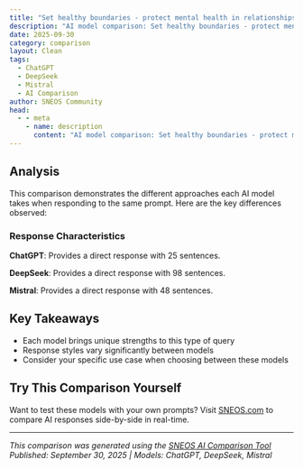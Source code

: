 ```yaml
---
title: "Set healthy boundaries - protect mental health in relationships"
description: "AI model comparison: Set healthy boundaries - protect mental health in relationships..."
date: 2025-09-30
category: comparison
layout: Clean
tags:
  - ChatGPT
  - DeepSeek
  - Mistral
  - AI Comparison
author: SNEOS Community
head:
  - - meta
    - name: description
      content: "AI model comparison: Set healthy boundaries - protect mental health in relationships..."
---
```


<ChatComparison
  title="Set healthy boundaries - protect mental health in relationships"
  prompt="Set healthy boundaries - protect mental health in relationships"
  :responses='{"ChatGPT": "Setting healthy boundaries is essential for protecting your mental health in relationships. Here are some practical steps to help you establish and maintain those boundaries:\n\n1. **Understand Your Needs and Limits** \n Reflect on what you are comfortable with emotionally, physically, and mentally. Knowing your limits helps you communicate clearly what is acceptable and what is not.\n\n2. **Communicate Clearly and Assertively** \n Express your boundaries honestly and respectfully. Use \u201CI\u201D statements, such as \u201CI feel overwhelmed when\u2026\u201D to focus on your feelings rather than blaming others.\n\n3. **Be Consistent** \n Consistency reinforces your boundaries. If you let small infractions slide, it can send mixed signals about what is acceptable.\n\n4. **Learn to Say No** \n Saying no is a key part of maintaining boundaries. You don\u2019t have to give lengthy explanations; a simple \u201CI\u2019m unable to do that\u201D is sufficient.\n\n5. **Recognize and Respect Others\u2019 Boundaries** \n Healthy relationships involve mutual respect. Pay attention to others\u2019 boundaries and show respect for them.\n\n6. **Take Time for Self-Care** \n Prioritize activities that nurture your mental health. Taking time for yourself helps you recharge and remain resilient.\n\n7. **Seek Support When Needed** \n If you find setting or maintaining boundaries challenging, consider talking to a trusted friend, counselor, or therapist for guidance.\n\n8. **Be Prepared for Resistance** \n Setting boundaries may cause discomfort or pushback from others initially. Stay firm and remind yourself that protecting your mental health is important.\n\nRemember, healthy boundaries create a foundation for respect and understanding, fostering stronger, more supportive relationships.", "DeepSeek": "Of course. Setting healthy boundaries is not about building walls or being selfish; it\u0027s about defining the line where you end and another person begins. It\u0027s a profound act of self-respect and a crucial skill for protecting your mental health in any relationship\u2014romantic, familial, or platonic.\n\nHere is a comprehensive guide to understanding, establishing, and maintaining healthy boundaries.\n\n### 1. Understand What Boundaries Are (And Are Not)\n\n**Boundaries ARE:**\n* **Self-Preservation:** They protect your time, energy, emotions, and values.\n* **Clear Communication:** They let others know what is and isn\u0027t acceptable to you.\n* **A Two-Way Street:** They involve both expressing your limits and respecting the limits of others.\n* **Flexible:** They can be adjusted as relationships and circumstances change.\n\n**Boundaries ARE NOT:**\n* **Ultimatums or Punishment:** They are not tools to control others.\n* **Selfish:** Caring for your well-being allows you to be a better, more present partner, friend, or family member.\n* **Rigid Walls:** They are gates, not fortresses, allowing good things in and keeping harmful things out.\n\n---\n\n### 2. Identify Where You Need Boundaries (Common Areas)\n\nReflect on where you feel drained, resentful, or taken for granted.\n\n* **Physical:** Your personal space, privacy, and touch. (e.g., \u0022I need some quiet time alone when I get home from work.\u0022)\n* **Emotional:** Your feelings and emotional energy. (e.g., \u0022I am not comfortable being your only source of emotional support for this issue. I think a therapist could help more.\u0022)\n* **Time:** How you spend your time and avoid over-committing. (e.g., \u0022I can\u0027t take on that extra project this weekend, I need to rest.\u0022)\n* **Material/Financial:** Your possessions and money. (e.g., \u0022I\u0027m not able to lend money, but I can help you look for resources.\u0022)\n* **Mental/Intellectual:** Your thoughts, beliefs, and opinions. (e.g., \u0022We can agree to disagree on this topic. I don\u0027t want to debate it further.\u0022)\n* **Digital:** Your online presence and availability. (e.g., \u0022I don\u0027t answer work emails after 7 PM or on weekends.\u0022)\n\n---\n\n### 3. How to Set a Boundary: A Step-by-Step Framework\n\n**Step 1: Self-Reflection**\nIdentify the specific behavior that is causing you stress. How does it make you feel? What would you prefer to happen instead? Get clear on your \u0022why.\u0022\n\n**Step 2: Choose the Right Time \u0026 Place**\nHave the conversation when you are both calm and not in the middle of a conflict. A private, neutral setting is best.\n\n**Step 3: Use \u0022I\u0022 Statements**\nThis is the most critical skill. \u0022I\u0022 statements express your feelings without blaming the other person, which reduces defensiveness.\n\n* **Formula:** \u0022I feel **[emotion]** when you **[specific behavior]**. I need **[clear request]**.\u0022\n* **Example:** Instead of: \u0022You\u0027re always late! You\u0027re so disrespectful!\u0022\n * Try: **\u0022I feel anxious and undervalued when we make plans for a specific time and you are consistently 30 minutes late. I need you to be on time, or to text me if you\u0027re running late.\u0022**\n\n**Step 4: Be Clear, Calm, and Concise**\nYou don\u0027t need to over-explain or justify your humanity. State your boundary simply and firmly.\n\n**Step 5: Prepare for Their Response**\nThe other person might be surprised, hurt, or defensive. Stay calm. You can validate their feelings (\u0022I understand this might be surprising to you\u0022) without abandoning your boundary.\n\n**Step 6: Set a Consequence (If Necessary)**\nFor boundaries that are repeatedly violated, you need to state what you will do to protect yourself.\n\n* **Example:** \u0022If you continue to speak to me disrespectfully, I will end the conversation and leave the room.\u0022\n * **Crucially, you MUST be prepared to follow through.** A boundary without a consequence is just a suggestion.\n\n---\n\n### 4. Maintaining Boundaries \u0026 Handling Pushback\n\nThis is often the hardest part.\n\n* **Consistency is Key:** You will likely have to reinforce the boundary more than once. People are used to the old dynamic.\n* **Don\u0027t Apologize for Your Needs:** You have a right to them. \u0022I\u0027m sorry, but I need...\u0022 can weaken your message. Try \u0022Thank you for understanding, I need...\u0022\n* **Recognize Guilt:** Feeling guilty after setting a boundary is normal, especially if you\u0027re not used to it. Acknowledge the guilt, but don\u0027t let it steer your decisions. Remind yourself that you are acting in your own best interest.\n* **Deal with Common Reactions:**\n * **Anger/Defensiveness:** Stay calm. Reiterate your boundary. \u0022I\u0027m not attacking you. I\u0027m telling you what I need to be healthy in this relationship.\u0022\n * **Guilt-Tripping:** \u0022I guess I\u0027m just a terrible friend then.\u0022 Don\u0027t take the bait. \u0022That\u0027s not what I\u0027m saying. I value our friendship, which is why I\u0027m being honest about my needs.\u0022\n * **Testing/Ignoring:** This is where you must follow through with the consequence you stated.\n\n---\n\n### 5. The Payoff: What Healthy Boundaries Feel Like\n\nWhen you successfully set and maintain boundaries, you will experience:\n\n* **Reduced Resentment:** You no longer silently stew about things you\u0027re unhappy with.\n* **Increased Self-Esteem:** You prove to yourself that your needs matter.\n* **Deeper, More Authentic Connections:** Relationships are built on mutual respect, not obligation or fear.\n* **Less Anxiety and Burnout:** You protect your energy, preventing emotional exhaustion.\n* **A Stronger Sense of Self:** You know who you are and what you stand for.\n\n### Final Thought\n\n**Setting boundaries is a skill, not a single event.** You will get better with practice. Start small, be kind to yourself in the process, and remember: protecting your peace is not a negotiation. It is a fundamental requirement for a healthy, happy life and for building relationships that truly nourish you.", "Mistral": "Setting healthy boundaries is crucial for protecting your mental health in relationships. Here are some steps to help you establish and maintain healthy boundaries:\n\n1. **Self-Awareness**: Understand your feelings, values, and limits. Knowing what makes you comfortable or uncomfortable is the first step in setting boundaries.\n\n2. **Communicate Clearly**:\n - **Be Specific**: Clearly communicate what you need, want, or don\u0027t want. Vague hints don\u0027t work.\n - **Use \u0022I\u0022 Statements**: For example, say \u0022I feel overwhelmed when...\u0022 instead of \u0022You always overwhelm me...\u0022.\n - **Be Assertive**: Be direct and firm, but also kind and respectful.\n\n3. **Set Emotional Boundaries**:\n - **Protect Your Feelings**: It\u0027s okay to tell someone that you don\u0027t want to discuss a certain topic because it makes you uncomfortable.\n - **Avoid Emotional Labor**: Don\u0027t feel obligated to take on someone else\u0027s emotional burden at the expense of your own mental health.\n\n4. **Set Physical Boundaries**:\n - **Respect Your Comfort Zone**: Don\u0027t feel pressured to engage in physical contact that makes you uncomfortable.\n - **Communicate Your Needs**: Let others know what you need to feel safe and comfortable.\n\n5. **Set Time Boundaries**:\n - **Value Your Time**: It\u0027s okay to say no to plans or to leave an event early if you need to recharge.\n - **Avoid Overcommitting**: Don\u0027t feel obligated to say yes to every request for your time.\n\n6. **Practice Saying No**: It\u0027s important to know that it\u0027s okay to say no. You don\u0027t always have to provide a reason.\n\n7. **Respect Others\u0027 Boundaries**: Healthy relationships are reciprocal. If you expect others to respect your boundaries, you should do the same for them.\n\n8. **Seek Support**: If you\u0027re struggling to set boundaries, consider seeking help from a therapist. They can provide strategies and tools tailored to your specific situation.\n\n9. **Distance Yourself If Necessary**: If someone repeatedly disrespects your boundaries, it might be necessary to create some distance in the relationship for your mental well-being.\n\n10. **Practice Self-Care**: Ensure you\u0027re taking care of your own physical, emotional, and mental needs.\n\n11. **Be Consistent**: Boundaries are not a one-time thing. You need to consistently communicate and uphold them.\n\n12. **Be Prepared for Resistance**: Some people may not react well to your boundaries. Stand firm and remember that your boundaries are for your well-being.\n\nHere are some examples of healthy boundaries:\n- \u0022I need a day to myself this weekend to recharge.\u0022\n- \u0022I\u0027m not comfortable discussing that topic.\u0022\n- \u0022I can\u0027t lend you money right now.\u0022\n- \u0022I need you to call before you come over.\u0022\n- \u0022I can\u0027t make it to that event, I have other plans.\u0022"}' 
  published-date="22:46"
/>

## Analysis

This comparison demonstrates the different approaches each AI model takes when responding to the same prompt. Here are the key differences observed:

### Response Characteristics

**ChatGPT**: Provides a direct response with 25 sentences. 

**DeepSeek**: Provides a direct response with 98 sentences. 

**Mistral**: Provides a direct response with 48 sentences. 

## Key Takeaways

- Each model brings unique strengths to this type of query
- Response styles vary significantly between models
- Consider your specific use case when choosing between these models

## Try This Comparison Yourself

Want to test these models with your own prompts? Visit [SNEOS.com](https://sneos.com) to compare AI responses side-by-side in real-time.

---

*This comparison was generated using the [SNEOS AI Comparison Tool](https://sneos.com)*
*Published: September 30, 2025 | Models: ChatGPT, DeepSeek, Mistral*
